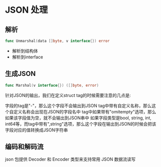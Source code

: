 # JSON 处理

## 解析

```go
func Unmarshal(data []byte, v interface{}) error
```

- 解析到结构体
- 解析到interface

## 生成JSON

```go
func Marshal(v interface{}) ([]byte, error)
```

针对JSON的输出，我们在定义struct tag的时候需要注意的几点是:

字段的tag是"-"，那么这个字段不会输出到JSON
tag中带有自定义名称，那么这个自定义名称会出现在JSON的字段名中
tag中如果带有"omitempty"选项，那么如果该字段值为空，就不会输出到JSON串中
如果字段类型是bool, string, int, int64等，而tag中带有",string"选项，那么这个字段在输出到JSON的时候会把该字段对应的值转换成JSON字符串

## 编码和解码流

json 包提供 Decoder 和 Encoder 类型来支持常用 JSON 数据流读写
